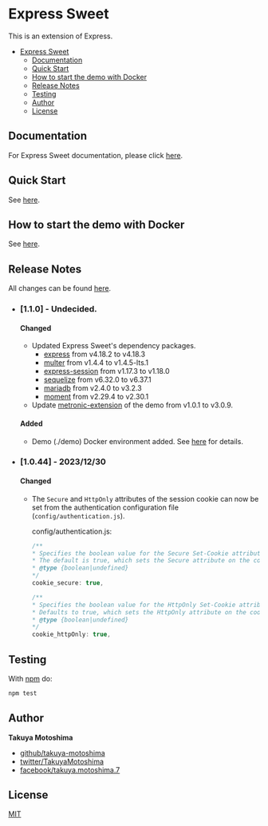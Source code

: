# Express Sweet
This is an extension of Express.

- [Express Sweet](#express-sweet)
  - [Documentation](#documentation)
  - [Quick Start](#quick-start)
  - [How to start the demo with Docker](#how-to-start-the-demo-with-docker)
  - [Release Notes](#release-notes)
  - [Testing](#testing)
  - [Author](#author)
  - [License](#license)

## Documentation
For Express Sweet documentation, please click [here](https://takuya-motoshima.github.io/express-sweet/v1/).

## Quick Start
See [here](QUICK_START.md).

## How to start the demo with Docker
See [here](demo/README.md).

## Release Notes
All changes can be found [here](CHANGELOG.md).

- ### [1.1.0] - Undecided.
    #### Changed
    - Updated Express Sweet's dependency packages.
        - [express](https://www.npmjs.com/package/express) from v4.18.2 to v4.18.3
        - [multer](https://www.npmjs.com/package/multer) from v1.4.4 to v1.4.5-lts.1
        - [express-session](https://www.npmjs.com/package/express-session) from v1.17.3 to v1.18.0
        - [sequelize](https://www.npmjs.com/package/sequelize) from v6.32.0 to v6.37.1
        - [mariadb](https://www.npmjs.com/package/mariadb) from v2.4.0 to v3.2.3
        - [moment](https://www.npmjs.com/package/moment) from v2.29.4 to v2.30.1
    - Update [metronic-extension](https://www.npmjs.com/package/metronic-extension) of the demo from v1.0.1 to v3.0.9.

    #### Added
    - Demo (./demo) Docker environment added. See [here](demo/README.md) for details.
- ### [1.0.44] - 2023/12/30
    #### Changed
    - The `Secure` and `HttpOnly` attributes of the session cookie can now be set from the authentication configuration file (`config/authentication.js`).

        config/authentication.js:
        ```js
        /**
        * Specifies the boolean value for the Secure Set-Cookie attribute.
        * The default is true, which sets the Secure attribute on the cookie.
        * @type {boolean|undefined}
        */
        cookie_secure: true,

        /**
        * Specifies the boolean value for the HttpOnly Set-Cookie attribute. 
        * Defaults to true, which sets the HttpOnly attribute on the cookie.
        * @type {boolean|undefined}
        */
        cookie_httpOnly: true,
        ```

## Testing
With [npm](http://npmjs.org) do:

```sh
npm test
```

## Author
**Takuya Motoshima**

* [github/takuya-motoshima](https://github.com/takuya-motoshima)
* [twitter/TakuyaMotoshima](https://twitter.com/TakuyaMotoshima)
* [facebook/takuya.motoshima.7](https://www.facebook.com/takuya.motoshima.7)

## License
[MIT](LICENSE)